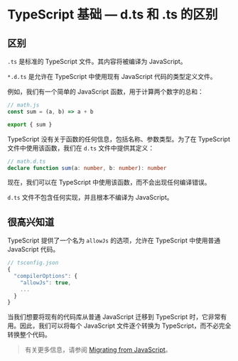 # TypeScript 基础 — d.ts 和 .ts 的区别

## 区别

`.ts` 是标准的 TypeScript 文件。其内容将被编译为 JavaScript。

`*.d.ts` 是允许在 TypeScript 中使用现有 JavaScript 代码的类型定义文件。

例如，我们有一个简单的 JavaScript 函数，用于计算两个数字的总和：

```ts
// math.js
const sum = (a, b) => a + b

export { sum }
```

TypeScript 没有关于函数的任何信息，包括名称、参数类型。为了在 TypeScript 文件中使用该函数，我们在 `d.ts` 文件中提供其定义：

```ts
// math.d.ts
declare function sum(a: number, b: number): number
```

现在，我们可以在 TypeScript 中使用该函数，而不会出现任何编译错误。

`d.ts` 文件不包含任何实现，并且根本不编译为 JavaScript。

## 很高兴知道

TypeScript 提供了一个名为 `allowJs` 的选项，允许在 TypeScript 中使用普通 JavaScript 代码。

```ts
// tsconfig.json
{
  "compilerOptions": {
    "allowJs": true,
    ...
  }
}
```

当我们想要将现有的代码库从普通 JavaScript 迁移到 TypeScript 时，它非常有用。因此，我们可以将每个 JavaScript 文件逐个转换为 TypeScript，而不必完全转换整个代码。

> 有关更多信息，请参阅 [Migrating from JavaScript](https://www.typescriptlang.org/docs/handbook/migrating-from-javascript.html)。
